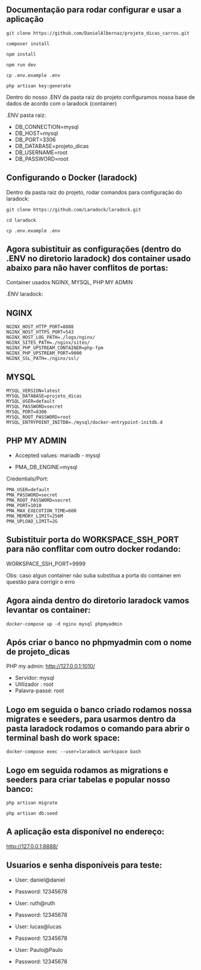 ## Documentação para rodar configurar e usar a aplicação

```
git clone https://github.com/DanielAlbernaz/projeto_dicas_carros.git
```
```
composer install
```
```
npm install
```
```
npm run dev
```
```
cp .env.example .env
```
```
php artisan key:generate
```

Dentro do nosso .ENV da pasta raiz do projeto configuramos nossa base de dados de acordo com o laradock (container)

.ENV pasta raiz:

- DB_CONNECTION=mysql
- DB_HOST=mysql
- DB_PORT=3306
- DB_DATABASE=projeto_dicas
- DB_USERNAME=root
- DB_PASSWORD=root

## Configurando o Docker (laradock)
Dentro da pasta raiz do projeto, rodar comandos para configuração do laradock:

```
git clone https://github.com/Laradock/laradock.git
```
```
cd laradock
```
```
cp .env.example .env
```

## Agora subistituir as configurações (dentro do .ENV no diretorio laradock) dos container usado abaixo para não haver conflitos de portas:


Container usados NGINX, MYSQL, PHP MY ADMIN

.ENV laradock:
## NGINX 
```
NGINX_HOST_HTTP_PORT=8888
NGINX_HOST_HTTPS_PORT=543
NGINX_HOST_LOG_PATH=./logs/nginx/
NGINX_SITES_PATH=./nginx/sites/
NGINX_PHP_UPSTREAM_CONTAINER=php-fpm
NGINX_PHP_UPSTREAM_PORT=9000
NGINX_SSL_PATH=./nginx/ssl/
```
## MYSQL 
```
MYSQL_VERSION=latest
MYSQL_DATABASE=projeto_dicas
MYSQL_USER=default
MYSQL_PASSWORD=secret
MYSQL_PORT=8306
MYSQL_ROOT_PASSWORD=root
MYSQL_ENTRYPOINT_INITDB=./mysql/docker-entrypoint-initdb.d
```
## PHP MY ADMIN 

-  Accepted values: mariadb - mysql

- PMA_DB_ENGINE=mysql

 Credentials/Port:

```
PMA_USER=default
PMA_PASSWORD=secret
PMA_ROOT_PASSWORD=secret
PMA_PORT=1010
PMA_MAX_EXECUTION_TIME=600
PMA_MEMORY_LIMIT=256M
PMA_UPLOAD_LIMIT=2G
```
## Subistituir porta do WORKSPACE_SSH_PORT para não conflitar com outro docker rodando:

WORKSPACE_SSH_PORT=9999

Obs: caso algun container não suba substitua a porta do container em questão para corrigir o erro

## Agora ainda dentro do diretorio laradock vamos levantar os container: 
```
docker-compose up -d nginx mysql phpmyadmin 
```

## Após criar o banco no phpmyadmin com o nome de projeto_dicas

PHP my admin: http://127.0.0.1:1010/

- Servidor: mysql
- Utilizador : root
- Palavra-passe: root

## Logo em seguida o banco criado rodamos nossa migrates e seeders, para usarmos dentro da pasta laradock rodamos o comando para abrir o terminal bash do work space:

```
docker-compose exec --user=laradock workspace bash
```

## Logo em seguida rodamos as migrations e seeders para criar tabelas e popular nosso banco:

```
php artisan migrate 
```
```
php artisan db:seed
```

## A aplicação esta disponível no endereço: 

http://127.0.0.1:8888/

## Usuarios e senha disponíveis para teste:

- User: daniel@daniel
- Password: 12345678

- User: ruth@ruth
- Password: 12345678

- User: lucas@lucas
- Password: 12345678

- User: Paulo@Paulo
- Password: 12345678



